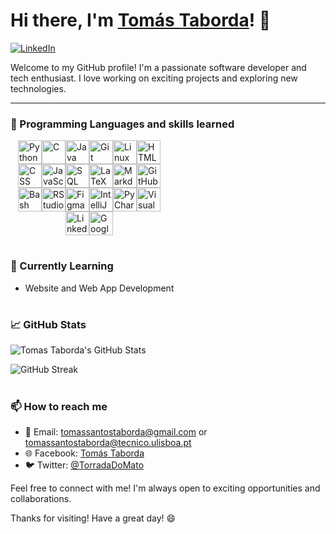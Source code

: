 # Hi there, I'm [Tomás Taborda]()! 👋

[![LinkedIn](https://img.shields.io/badge/LinkedIn-Tomás_Taborda-blue)](https://www.linkedin.com/in/tomás-taborda-a028a8234/)

Welcome to my GitHub profile! I'm a passionate software developer and tech enthusiast. I love working on exciting projects and exploring new technologies.

---

### 🔧 Programming Languages and skills learned

<div style="display: flex; justify-content: center; align-items: center; flex-wrap: wrap; width: 50%;">
    <img alt="Python" width="38px" margin-right="38px" src="https://cdn.jsdelivr.net/gh/devicons/devicon/icons/python/python-plain.svg" />
    <img alt="C" width="38px" margin-right="38px" src="https://cdn.jsdelivr.net/gh/devicons/devicon/icons/c/c-original.svg" />
    <img alt="Java" width="38px" margin-right="38px" src="https://cdn.jsdelivr.net/gh/devicons/devicon/icons/java/java-original.svg"/>
    <img alt="Git" width="38px" margin-right="38px" src="https://cdn.jsdelivr.net/gh/devicons/devicon/icons/git/git-original.svg" />
    <img alt="Linux" width="38px" margin-right="38px" src="https://cdn.jsdelivr.net/gh/devicons/devicon/icons/linux/linux-original.svg" />
    <img alt="HTML" width="38px" margin-right="38px" src="https://cdn.jsdelivr.net/gh/devicons/devicon/icons/html5/html5-plain.svg" />
    <img alt="CSS" width="38px" margin-right="38px" src="https://cdn.jsdelivr.net/gh/devicons/devicon/icons/css3/css3-plain.svg" />
    <img alt="JavaScript" width="38px" margin-right="38px" width="45px" src="https://cdn.jsdelivr.net/gh/devicons/devicon/icons/javascript/javascript-plain.svg" />
    <img alt="SQL" width="38px" margin-right="38px" src="https://cdn.jsdelivr.net/gh/devicons/devicon/icons/postgresql/postgresql-original.svg" />
    <img alt="LaTeX" width="38px" margin-right="38px" src="https://cdn.jsdelivr.net/gh/devicons/devicon/icons/latex/latex-original.svg" />
    <img alt="Markdown" width="38px" margin-right="38px" src="https://cdn.jsdelivr.net/gh/devicons/devicon/icons/markdown/markdown-original.svg" />
    <img alt="GitHub" width="38px" margin-right="38px" src="https://cdn.jsdelivr.net/gh/devicons/devicon/icons/github/github-original.svg" />
    <img alt="Bash" width="38px" margin-right="38px" src="https://cdn.jsdelivr.net/gh/devicons/devicon/icons/bash/bash-original.svg" />
    <img alt="RStudio" width="38px" margin-right="38px" src="https://cdn.jsdelivr.net/gh/devicons/devicon/icons/rstudio/rstudio-original.svg" />
    <img alt="Figma" width="38px" margin-right="38px" src="https://cdn.jsdelivr.net/gh/devicons/devicon/icons/figma/figma-original.svg" />
    <img alt="IntelliJ" width="38px" margin-right="38px" src="https://cdn.jsdelivr.net/gh/devicons/devicon/icons/intellij/intellij-original.svg" />
    <img alt="PyCharm" width="38px" margin-right="38px" src="https://cdn.jsdelivr.net/gh/devicons/devicon/icons/pycharm/pycharm-original.svg" />
    <img alt="Visual Studio Code" width="38px" margin-right="38px" src="https://cdn.jsdelivr.net/gh/devicons/devicon/icons/visualstudio/visualstudio-plain.svg" />
    <img alt="LinkedIn" width="38px" margin-right="38px" src="https://cdn.jsdelivr.net/gh/devicons/devicon/icons/linkedin/linkedin-original.svg" />
    <img alt="Google" width="38px" margin-right="38px" src="https://cdn.jsdelivr.net/gh/devicons/devicon/icons/google/google-original.svg" />
  </div>
</div>

#

### 🌱 Currently Learning

- Website and Web App Development

#

### 📈 GitHub Stats

![Tomas Taborda's GitHub Stats](https://github-readme-stats.vercel.app/api?username=thomastabs&show_icons=true&theme=gruvbox)

![GitHub Streak](https://streak-stats.demolab.com?user=thomastabs&theme=gruvbox&border_radius=4.5)

#

### 📫 How to reach me

- 📧 Email: tomassantostaborda@gmail.com or tomassantostaborda@tecnico.ulisboa.pt
- 🌐 Facebook: [Tomás Taborda](https://www.facebook.com/profile.php?id=380007571926646/)
- 🐦 Twitter: [@TorradaDoMato](https://twitter.com/TorradaDoMato)

Feel free to connect with me! I'm always open to exciting opportunities and collaborations.

Thanks for visiting! Have a great day! 😄
